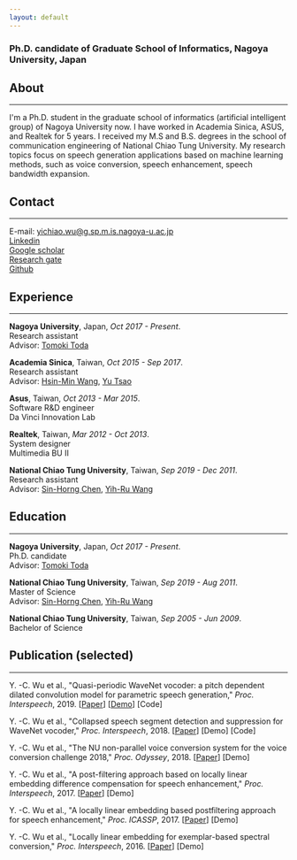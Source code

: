 ```yaml
---
layout: default
---
```

### **Ph.D. candidate of Graduate School of Informatics, Nagoya University, Japan**  
  
## About
---
I'm a Ph.D. student in the graduate school of informatics (artificial intelligent group) of Nagoya University now. I have worked in Academia Sinica, ASUS, and Realtek for 5 years. I received my M.S and B.S. degrees in the school of communication engineering of National Chiao Tung University. My research topics focus on speech generation applications based on machine learning methods, such as voice conversion, speech enhancement, speech bandwidth expansion.

## Contact
---
E-mail: yichiao.wu@g.sp.m.is.nagoya-u.ac.jp  
[Linkedin](https://www.linkedin.com/in/wuyichiao/)  
[Google scholar](https://scholar.google.co.jp/citations?user=KKaOQVwAAAAJ&hl=zh-TW)  
[Research gate](https://www.researchgate.net/profile/Yi_Chiao_Wu)  
[Github](https://github.com/bigpon)  

## Experience
---
**Nagoya University**, Japan, *Oct 2017 - Present*.  
Research assistant  
Advisor: [Tomoki Toda](https://sites.google.com/site/tomokitoda/home_eng)  

**Academia Sinica**, Taiwan, *Oct 2015 - Sep 2017*.  
Research assistant  
Advisor: [Hsin-Min Wang](https://www.iis.sinica.edu.tw/pages/whm/index_en.html), [Yu Tsao](https://www.citi.sinica.edu.tw/pages/yu.tsao/index_en.html)  

**Asus**, Taiwan, *Oct 2013 - Mar 2015*.  
Software R&D engineer  
Da Vinci Innovation Lab  

**Realtek**, Taiwan, *Mar 2012 - Oct 2013*.  
System designer  
Multimedia BU II  

**National Chiao Tung University**, Taiwan, *Sep 2019 - Dec 2011*.  
Research assistant  
Advisor: [Sin-Horng Chen](http://www.eed.nctu.edu.tw/en/faculty/Chen-Sin-Horng-85435692), [Yih-Ru Wang](http://www.eed.nctu.edu.tw/en/faculty/prof/Wang-Yih-Ru-81296519)  

## Education
---
**Nagoya University**, Japan, *Oct 2017 - Present*.  
Ph.D. candidate  
Advisor: [Tomoki Toda](https://sites.google.com/site/tomokitoda/home_eng)  

**National Chiao Tung University**, Taiwan, *Sep 2019 - Aug 2011*.  
Master of Science     
Advisor: [Sin-Horng Chen](http://www.eed.nctu.edu.tw/en/faculty/Chen-Sin-Horng-85435692), [Yih-Ru Wang](http://www.eed.nctu.edu.tw/en/faculty/prof/Wang-Yih-Ru-81296519)  

**National Chiao Tung University**, Taiwan, *Sep 2005 - Jun 2009*.  
Bachelor of Science   

## Publication (selected)
---
Y. -C. Wu et al., "Quasi-periodic WaveNet vocoder: a pitch dependent dilated convolution model for parametric speech generation," *Proc. Interspeech*, 2019. [[Paper](https://arxiv.org/abs/1907.00797)] [[Demo](https://bigpon.github.io/QuasiPeriodicWaveNet_demo)] [Code]  

Y. -C. Wu et al., "Collapsed speech segment detection and suppression for WaveNet vocoder," *Proc. Interspeech*, 2018. [[Paper](https://arxiv.org/ftp/arxiv/papers/1804/1804.11055.pdf)] [Demo] [Code]  

Y. -C. Wu et al., "The NU non-parallel voice conversion system for the voice conversion challenge 2018," *Proc. Odyssey*, 2018. [[Paper](https://pdfs.semanticscholar.org/27da/a6ea602fb26e6570c565bdd5ca9aa78207c7.pdf)] [Demo]  

Y. -C. Wu et al., "A post-filtering approach based on locally linear embedding difference compensation for speech enhancement," *Proc. Interspeech*, 2017. [[Paper](https://www.citi.sinica.edu.tw/papers/yu.tsao/5808-F.pdf)] [Demo]   

Y. -C. Wu et al., "A locally linear embedding based postfiltering approach for speech enhancement," *Proc. ICASSP*, 2017. [[Paper](https://www.citi.sinica.edu.tw/papers/yu.tsao/5655-F.pdf)] [Demo]  

Y. -C. Wu et al., "Locally linear embedding for exemplar-based spectral conversion," *Proc. Interspeech*, 2016. [[Paper](https://www.iis.sinica.edu.tw/papers/whm/19813-F.pdf)] [Demo]   
<br />  
<br />  